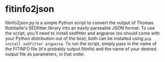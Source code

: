 # fitinfo2json

fitinfo2json.py is a simple Python script to convert the output of Thomas Robitaille's SEDfitter library into an easily parseable JSON format. To use the script, you'll need to install sedfitter and argparse (os should come with your Python distribution out of the box); both can be installed using `pip install sedfitter argparse`. To run the script, simply pass in the name of the FITINFO file (it's probably output.fitinfo) and the name of your desired output file as parameters, in that order.
